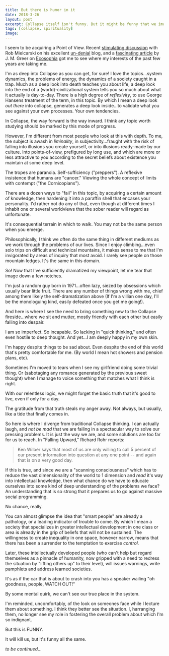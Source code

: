 ```yaml
---
title: But there is humor in it
date: 2018-3-26
layout: post
excerpt: Collapse itself isn't funny. But it might be funny that we imagine solving it.
tags: [collapse, spirituality]
image:
---
```


I seem to be acquiring a Point of View. Recent [stimulating discussion](https://un-denial.com/2018/03/26/by-jay-hanson-reality-report-interview-november-3-2008/) with Rob Mielcarski on his
excellent [un-denial](https://un-denial.com) blog, and a [fascinating article](https://www.ecosophia.net/a-few-notes-on-reincarnation/) by J. M. Greer
on [Ecosophia](https://www.ecosophia.net) got me to see where my interests of the past few years are taking me.

I'm as deep into Collapse as you can get, for sure! I love the topics...system dynamics, the problems of energy, the dynamics of a society caught in a trap.
Much as a deep look into death teaches you about life, a deep look into the end of a (world)-civilizational system tells you so much about what it actually is
day-to-day. There is a high degree of *reflexivity*, to use George Hansens treatment of the term, in this topic. By which I mean a deep look *out there*
into collapse, generates a deep look inside...to validate what you see against your own processes. Your own tendencies.

In Collapse, the way forward is the way inward. I think any topic worth studying should be marked by this mode of progress.

However, I'm different from most people who look at this with depth. To me, the subject is awash in *liminality*, in subjectivity...fraught with the
risk of falling into illusions you create yourself, or into illusions ready-made by our culture. Into points-of-view, prefigured by long use, and
which are more or less attractive to you according to the secret beliefs about existence you maintain at some deep level.

The tropes are paranoia. Self-sufficiency ("preppers"). A reflexive insistence that humans are "cancer." Viewing the whole concept of limits with
contempt ("the Cornicopians").

There are a dozen ways to "fail" in this topic, by acquiring a certain amount of knowledge, then hardening it into a paraffin shell that
encases your personality. I'd rather not do any of that, even though at different times I inhabit one or several worldviews that the
sober reader will regard as unfortunate.

It's consequential terrain in which to walk. You may not be the same person when you emerge.

Philosophically, I think we often do the same thing in different mediums as we work through the problems of our lives.
Since I enjoy climbing...even solo trips on difficult and technical mountains, it makes sense to me that I'm invigorated
by areas of inquiry that most avoid. I rarely see people on those mountain ledges. It's the same in this domain.

So! Now that I've sufficiently dramatized my viewpoint, let me tear that image down a few notches.

I'm just a random guy born in 1971...often lazy, siezed by obsessions which usually bear little fruit.
There are any number of things wrong with me, chief among them likely the self-dramatization above
(If I'm a villian one day, I'll be the monologuing kind, easily defeated once you get me going!).

And here is where I see the need to bring something new to the Collapse fireside...where we sit and mutter, mostly friendly with
each other but easily falling into despair.

I am so imperfect. So incapable. So lacking in "quick thinking," and often even hostile to deep thought.
And yet...I am deeply happy in my own skin.

I'm happy despite things to be sad about.
Even despite the end of this world that's pretty comfortable for me. (By world I mean hot showers and pension plans, etc).

Sometimes I'm moved to tears when I see my girlfriend doing some trivial thing.
Or (sabotaging any romance generated by the previous sweet thought) when I manage to voice something that matches what I think is right.

With our relentless logic, we might forget the basic truth that it's good to live, even if only for a day.

The gratitude from that truth steals my anger away. Not always, but usually, like a tide that finally comes in.

So here is where I diverge from traditional Collapse thinking. I can actually laugh, and *not be mad* that we are failing in a
spectacular way to solve our pressing problems. It is just the way we are, and some solutions are too far for us to reach.
In "Falling Upward," Richard Rohr reports:

> Ken Wilber says that most of us are only willing to call 5 percent of our present information into question at any one
> point -- and again that is on a very good day.

If this is true, and since we are a "scanning consciousness" which has to reduce the vast dimensionality of the world to 1 dimension
and *read* it's way into intellectual knowledge, then what chance do we have to educate ourselves into some kind of deep
understanding of the problems we face? An understanding that is so strong that it prepares us to go against massive social
programming.

No chance, really.

You can almost glimpse the idea that "smart people" are already a pathology, or a leading indicator of trouble to come.
By which I mean a society that specializes in greater intellectual development in one class or area is already in the grip
of beliefs that will not be sustained. The willingness to create inequality in one space, however narrow, means that
there has been a surrender to the temptation to exercise *control.* 

Later, these intellectually developed people (who can't help but regard themselves as a pinnacle of humanity, now gripped
with a need to redress the situation by "lifting others up" to their level), will issues warnings, write pamphlets and
address learned societies. 

It's as if the car that is about to crash into you has a speaker wailing "oh goodness, people, WATCH OUT!"

By some mental quirk, we can't see our true place in the system.

I'm reminded, uncomfortably, of the look on someones face while I lecture them about something.
I think they better see the situation. I, harranging them, no longer see my role in fostering the overall problem about
which I'm so indignant.

But this is FUNNY.

It will kill us, but it's funny all the same.

_to be continued_...
